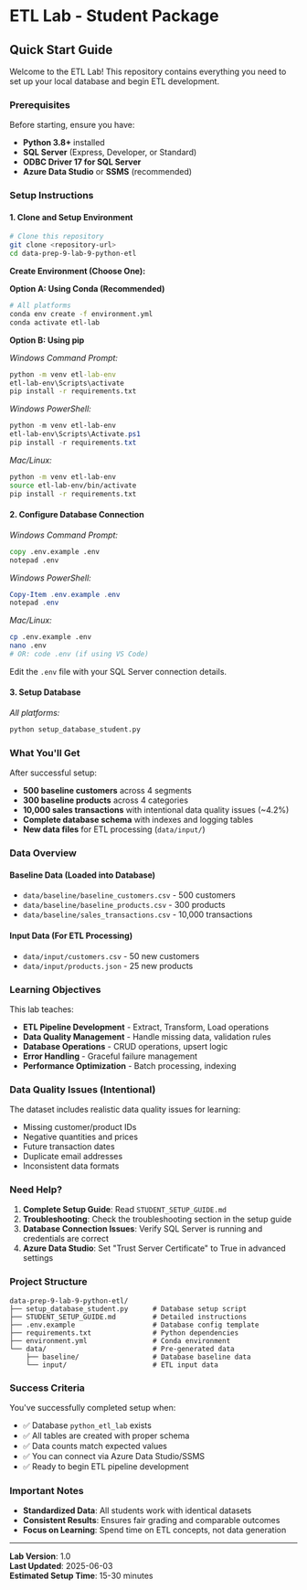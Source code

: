 # ETL Lab - Student Package

## Quick Start Guide

Welcome to the ETL Lab! This repository contains everything you need to set up your local database and begin ETL development.

### Prerequisites

Before starting, ensure you have:
- **Python 3.8+** installed
- **SQL Server** (Express, Developer, or Standard)
- **ODBC Driver 17 for SQL Server**
- **Azure Data Studio** or **SSMS** (recommended)

### Setup Instructions

#### 1. Clone and Setup Environment

```bash
# Clone this repository
git clone <repository-url>
cd data-prep-9-lab-9-python-etl
```

**Create Environment (Choose One):**

**Option A: Using Conda (Recommended)**
```bash
# All platforms
conda env create -f environment.yml
conda activate etl-lab
```

**Option B: Using pip**

*Windows Command Prompt:*
```cmd
python -m venv etl-lab-env
etl-lab-env\Scripts\activate
pip install -r requirements.txt
```

*Windows PowerShell:*
```powershell
python -m venv etl-lab-env
etl-lab-env\Scripts\Activate.ps1
pip install -r requirements.txt
```

*Mac/Linux:*
```bash
python -m venv etl-lab-env
source etl-lab-env/bin/activate
pip install -r requirements.txt
```

#### 2. Configure Database Connection

*Windows Command Prompt:*
```cmd
copy .env.example .env
notepad .env
```

*Windows PowerShell:*
```powershell
Copy-Item .env.example .env
notepad .env
```

*Mac/Linux:*
```bash
cp .env.example .env
nano .env
# OR: code .env (if using VS Code)
```

Edit the `.env` file with your SQL Server connection details.

#### 3. Setup Database

*All platforms:*
```bash
python setup_database_student.py
```

### What You'll Get

After successful setup:
- **500 baseline customers** across 4 segments
- **300 baseline products** across 4 categories  
- **10,000 sales transactions** with intentional data quality issues (~4.2%)
- **Complete database schema** with indexes and logging tables
- **New data files** for ETL processing (`data/input/`)

### Data Overview

#### Baseline Data (Loaded into Database)
- `data/baseline/baseline_customers.csv` - 500 customers
- `data/baseline/baseline_products.csv` - 300 products
- `data/baseline/sales_transactions.csv` - 10,000 transactions

#### Input Data (For ETL Processing)
- `data/input/customers.csv` - 50 new customers
- `data/input/products.json` - 25 new products

### Learning Objectives

This lab teaches:
- **ETL Pipeline Development** - Extract, Transform, Load operations
- **Data Quality Management** - Handle missing data, validation rules
- **Database Operations** - CRUD operations, upsert logic
- **Error Handling** - Graceful failure management
- **Performance Optimization** - Batch processing, indexing

### Data Quality Issues (Intentional)

The dataset includes realistic data quality issues for learning:
- Missing customer/product IDs
- Negative quantities and prices
- Future transaction dates
- Duplicate email addresses
- Inconsistent data formats

### Need Help?

1. **Complete Setup Guide**: Read `STUDENT_SETUP_GUIDE.md`
2. **Troubleshooting**: Check the troubleshooting section in the setup guide
3. **Database Connection Issues**: Verify SQL Server is running and credentials are correct
4. **Azure Data Studio**: Set "Trust Server Certificate" to True in advanced settings

### Project Structure

```
data-prep-9-lab-9-python-etl/
├── setup_database_student.py      # Database setup script
├── STUDENT_SETUP_GUIDE.md         # Detailed instructions
├── .env.example                   # Database config template
├── requirements.txt               # Python dependencies
├── environment.yml                # Conda environment
└── data/                          # Pre-generated data
    ├── baseline/                  # Database baseline data
    └── input/                     # ETL input data
```

### Success Criteria

You've successfully completed setup when:
- ✅ Database `python_etl_lab` exists
- ✅ All tables are created with proper schema
- ✅ Data counts match expected values
- ✅ You can connect via Azure Data Studio/SSMS
- ✅ Ready to begin ETL pipeline development

### Important Notes

- **Standardized Data**: All students work with identical datasets
- **Consistent Results**: Ensures fair grading and comparable outcomes
- **Focus on Learning**: Spend time on ETL concepts, not data generation

---

**Lab Version**: 1.0  
**Last Updated**: 2025-06-03  
**Estimated Setup Time**: 15-30 minutes

